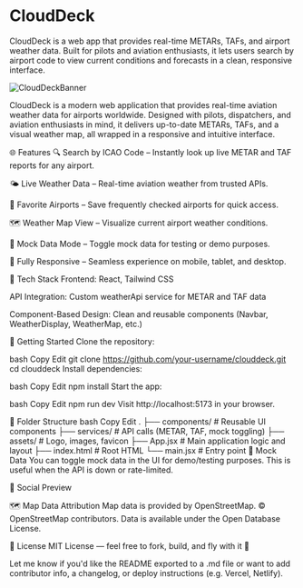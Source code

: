 # CloudDeck
CloudDeck is a web app that provides real-time METARs, TAFs, and airport weather data. Built for pilots and aviation enthusiasts, it lets users search by airport code to view current conditions and forecasts in a clean, responsive interface.

![CloudDeckBanner](https://github.com/user-attachments/assets/608db1b1-1a2b-4369-a048-43c2b544b7b8)

CloudDeck is a modern web application that provides real-time aviation weather data for airports worldwide. Designed with pilots, dispatchers, and aviation enthusiasts in mind, it delivers up-to-date METARs, TAFs, and a visual weather map, all wrapped in a responsive and intuitive interface.

🌐 Features
🔍 Search by ICAO Code – Instantly look up live METAR and TAF reports for any airport.

🌤️ Live Weather Data – Real-time aviation weather from trusted APIs.

💾 Favorite Airports – Save frequently checked airports for quick access.

🗺️ Weather Map View – Visualize current airport weather conditions.

🧪 Mock Data Mode – Toggle mock data for testing or demo purposes.

📱 Fully Responsive – Seamless experience on mobile, tablet, and desktop.

🧰 Tech Stack
Frontend: React, Tailwind CSS

API Integration: Custom weatherApi service for METAR and TAF data

Component-Based Design: Clean and reusable components (Navbar, WeatherDisplay, WeatherMap, etc.)

🚀 Getting Started
Clone the repository:

bash
Copy
Edit
git clone https://github.com/your-username/clouddeck.git
cd clouddeck
Install dependencies:

bash
Copy
Edit
npm install
Start the app:

bash
Copy
Edit
npm run dev
Visit http://localhost:5173 in your browser.

📁 Folder Structure
bash
Copy
Edit
.
├── components/           # Reusable UI components
├── services/             # API calls (METAR, TAF, mock toggling)
├── assets/               # Logo, images, favicon
├── App.jsx               # Main application logic and layout
├── index.html            # Root HTML
└── main.jsx              # Entry point
🧪 Mock Data
You can toggle mock data in the UI for demo/testing purposes. This is useful when the API is down or rate-limited.

📸 Social Preview

🗺️ Map Data Attribution
Map data is provided by OpenStreetMap.
© OpenStreetMap contributors. Data is available under the Open Database License.

📄 License
MIT License — feel free to fork, build, and fly with it 🚁

Let me know if you'd like the README exported to a .md file or want to add contributor info, a changelog, or deploy instructions (e.g. Vercel, Netlify).







